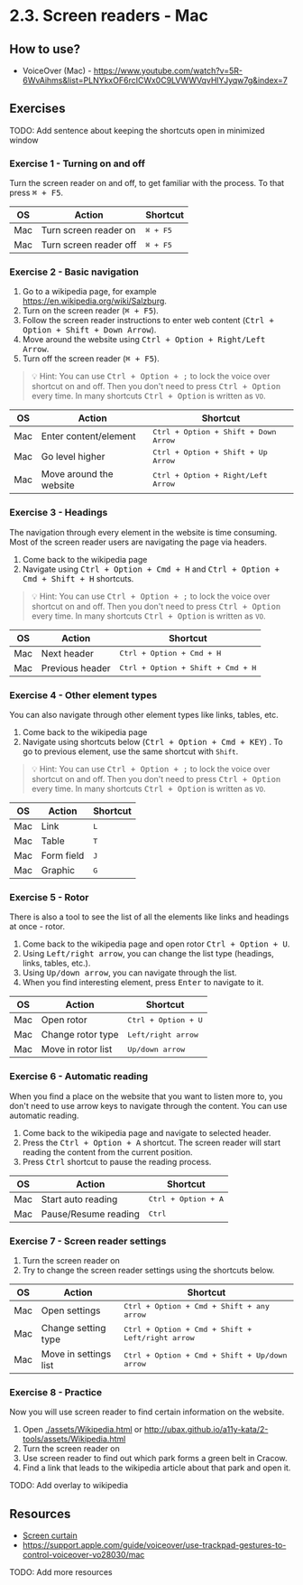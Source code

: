 # 2.3. Screen readers - Mac

## How to use?

- VoiceOver (Mac) - https://www.youtube.com/watch?v=5R-6WvAihms&list=PLNYkxOF6rcICWx0C9LVWWVqvHlYJyqw7g&index=7

## Exercises

TODO: Add sentence about keeping the shortcuts open in minimized window

### Exercise 1 - Turning on and off

Turn the screen reader on and off, to get familiar with the process. To that press <kbd>⌘ + F5</kbd>.

| OS  | Action                 | Shortcut          |
| --- | ---------------------- | ----------------- |
| Mac | Turn screen reader on  | <kbd>⌘ + F5</kbd> |
| Mac | Turn screen reader off | <kbd>⌘ + F5</kbd> |

### Exercise 2 - Basic navigation

1. Go to a wikipedia page, for example https://en.wikipedia.org/wiki/Salzburg.
2. Turn on the screen reader (<kbd>⌘ + F5</kbd>).
3. Follow the screen reader instructions to enter web content (<kbd>Ctrl + Option + Shift + Down Arrow</kbd>).
4. Move around the website using <kbd>Ctrl + Option + Right/Left Arrow</kbd>.
5. Turn off the screen reader (<kbd>⌘ + F5</kbd>).

> 💡 Hint:
> You can use <kbd>Ctrl + Option + ;</kbd> to lock the voice over shortcut on and off. Then you don't need to press <kbd>Ctrl + Option</kbd> every time.
> In many shortcuts <kbd>Ctrl + Option</kbd> is written as `VO`.

| OS  | Action                  | Shortcut                                      |
| --- | ----------------------- | --------------------------------------------- |
| Mac | Enter content/element   | <kbd>Ctrl + Option + Shift + Down Arrow</kbd> |
| Mac | Go level higher         | <kbd>Ctrl + Option + Shift + Up Arrow</kbd>   |
| Mac | Move around the website | <kbd>Ctrl + Option + Right/Left Arrow</kbd>   |

### Exercise 3 - Headings

The navigation through every element in the website is time consuming. Most of the screen reader users are navigating the page via headers.

1. Come back to the wikipedia page
2. Navigate using <kbd>Ctrl + Option + Cmd + H</kbd> and <kbd>Ctrl + Option + Cmd + Shift + H</kbd> shortcuts.

> 💡 Hint:
> You can use <kbd>Ctrl + Option + ;</kbd> to lock the voice over shortcut on and off. Then you don't need to press <kbd>Ctrl + Option</kbd> every time.
> In many shortcuts <kbd>Ctrl + Option</kbd> is written as `VO`.

| OS  | Action          | Shortcut                                   |
| --- | --------------- | ------------------------------------------ |
| Mac | Next header     | <kbd>Ctrl + Option + Cmd + H</kbd>         |
| Mac | Previous header | <kbd>Ctrl + Option + Shift + Cmd + H</kbd> |

### Exercise 4 - Other element types

You can also navigate through other element types like links, tables, etc.

1. Come back to the wikipedia page
2. Navigate using shortcuts below (<kbd>Ctrl + Option + Cmd + KEY</kbd>) . To go to previous element, use the same shortcut with `Shift`.

> 💡 Hint:
> You can use <kbd>Ctrl + Option + ;</kbd> to lock the voice over shortcut on and off. Then you don't need to press <kbd>Ctrl + Option</kbd> every time.
> In many shortcuts <kbd>Ctrl + Option</kbd> is written as `VO`.

| OS  | Action     | Shortcut     |
| --- | ---------- | ------------ |
| Mac | Link       | <kbd>L</kbd> |
| Mac | Table      | <kbd>T</kbd> |
| Mac | Form field | <kbd>J</kbd> |
| Mac | Graphic    | <kbd>G</kbd> |

### Exercise 5 - Rotor

There is also a tool to see the list of all the elements like links and headings at once - rotor.

1. Come back to the wikipedia page and open rotor <kbd>Ctrl + Option + U</kbd>.
2. Using <kbd>Left/right arrow</kbd>, you can change the list type (headings, links, tables, etc.).
3. Using <kbd>Up/down arrow</kbd>, you can navigate through the list.
4. When you find interesting element, press <kbd>Enter</kbd> to navigate to it.

| OS  | Action             | Shortcut                     |
| --- | ------------------ | ---------------------------- |
| Mac | Open rotor         | <kbd>Ctrl + Option + U</kbd> |
| Mac | Change rotor type  | <kbd>Left/right arrow</kbd>  |
| Mac | Move in rotor list | <kbd>Up/down arrow</kbd>     |

### Exercise 6 - Automatic reading

When you find a place on the website that you want to listen more to, you don't need to use arrow keys to navigate through the content. You can use automatic reading.

1. Come back to the wikipedia page and navigate to selected header.
2. Press the <kbd>Ctrl + Option + A</kbd> shortcut. The screen reader will start reading the content from the current position.
3. Press <kbd>Ctrl</kbd> shortcut to pause the reading process.

| OS  | Action               | Shortcut                     |
| --- | -------------------- | ---------------------------- |
| Mac | Start auto reading   | <kbd>Ctrl + Option + A</kbd> |
| Mac | Pause/Resume reading | <kbd>Ctrl</kbd>              |

### Exercise 7 - Screen reader settings

1. Turn the screen reader on
2. Try to change the screen reader settings using the shortcuts below.

| OS  | Action                | Shortcut                                            |
| --- | --------------------- | --------------------------------------------------- |
| Mac | Open settings         | <kbd>Ctrl + Option + Cmd + Shift + any arrow</kbd>                |
| Mac | Change setting type   | <kbd>Ctrl + Option + Cmd + Shift + Left/right arrow</kbd> |
| Mac | Move in settings list | <kbd>Ctrl + Option + Cmd + Shift + Up/down arrow</kbd>    |

### Exercise 8 - Practice

Now you will use screen reader to find certain information on the website.

1. Open [./assets/Wikipedia.html](./assets/Wikipedia.html) or http://ubax.github.io/a11y-kata/2-tools/assets/Wikipedia.html
2. Turn the screen reader on
3. Use screen reader to find out which park forms a green belt in Cracow.
4. Find a link that leads to the wikipedia article about that park and open it.

TODO: Add overlay to wikipedia

## Resources

- [Screen curtain](https://support.apple.com/en-us/111797#:~:text=With%20VoiceOver%20turned%20on%2C%20use%20this%20key%20command%20to%20enable%20Screen%20Curtain%3A)
- https://support.apple.com/guide/voiceover/use-trackpad-gestures-to-control-voiceover-vo28030/mac

TODO: Add more resources
